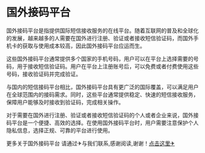 # 国外接码平台

国外接码平台是指提供国际短信接收服务的在线平台。随着互联网的普及和全球化的发展，越来越多的人需要在国外进行注册、验证或者接收短信验证码，而国外手机卡的获取与使用成本较高，因此国外接码平台应运而生。

这些国外接码平台通常提供多个国家的手机号码，用户可以在平台上选择需要的号码，用于接收短信验证码。用户在平台上注册账号后，可以免费或者付费使用这些号码，接收验证码并完成验证。

与国内的短信接码平台相比，国外接码平台具有更广泛的国际覆盖，可以满足用户在全球范围内的接码需求。同时，这些平台通常提供稳定、快速的短信接收服务，保障用户能够及时接收到验证码，完成相关操作。

对于需要在国外进行注册、验证或者接收短信验证码的个人或者企业来说，国外接码平台是一个便捷、高效的选择。在使用国外接码平台时，用户需要注意保护个人隐私信息，选择正规、可靠的平台进行使用。

更多关于国外接码平台 请通过✈与我们联系,感谢阅读,谢谢！[点击这里✈](https://t.me/lm66bot)